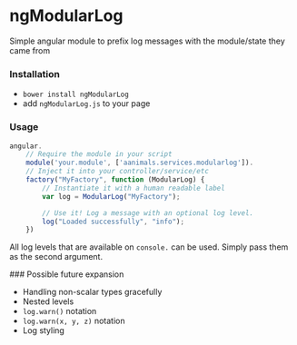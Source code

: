 ngModularLog
===========

Simple angular module to prefix log messages with the
module/state they came from

### Installation

* `bower install ngModularLog`
* add `ngModularLog.js` to your page

### Usage

```js
angular.
    // Require the module in your script
    module('your.module', ['aanimals.services.modularlog']).
    // Inject it into your controller/service/etc
    factory("MyFactory", function (ModularLog) {
        // Instantiate it with a human readable label
        var log = ModularLog("MyFactory");

        // Use it! Log a message with an optional log level.
        log("Loaded successfully", "info");
    })
```

All log levels that are available on `console.` can be used.
Simply pass them as the second argument.

### Possible future expansion

* Handling non-scalar types gracefully
* Nested levels
* `log.warn()` notation
* `log.warn(x, y, z)` notation
* Log styling
